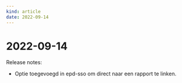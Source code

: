 ```yaml
---
kind: article
date: 2022-09-14
---
```


# 2022-09-14

Release notes:

* Optie toegevoegd in epd-sso om direct naar een rapport te linken.
